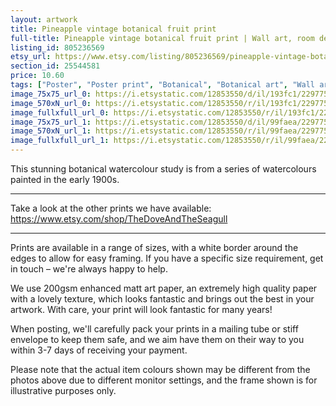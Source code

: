 ```yaml
---
layout: artwork
title: Pineapple vintage botanical fruit print 
full-title: Pineapple vintage botanical fruit print | Wall art, room decor, vintage print, watercolour
listing_id: 805236569
etsy_url: https://www.etsy.com/listing/805236569/pineapple-vintage-botanical-fruit-print?utm_source=ds&utm_medium=api&utm_campaign=api
section_id: 25544581
price: 10.60
tags: ["Poster", "Poster print", "Botanical", "Botanical art", "Wall art", "Botanical poster", "Photograph", "Vintage", "Plant", "Watercolour", "Fruit", "High quality print", "Pineapple"]
image_75x75_url_0: https://i.etsystatic.com/12853550/d/il/193fc1/2297752010/il_75x75.2297752010_mxoy.jpg?version=0
image_570xN_url_0: https://i.etsystatic.com/12853550/r/il/193fc1/2297752010/il_570xN.2297752010_mxoy.jpg
image_fullxfull_url_0: https://i.etsystatic.com/12853550/r/il/193fc1/2297752010/il_fullxfull.2297752010_mxoy.jpg
image_75x75_url_1: https://i.etsystatic.com/12853550/d/il/99faea/2297751946/il_75x75.2297751946_3593.jpg?version=0
image_570xN_url_1: https://i.etsystatic.com/12853550/r/il/99faea/2297751946/il_570xN.2297751946_3593.jpg
image_fullxfull_url_1: https://i.etsystatic.com/12853550/r/il/99faea/2297751946/il_fullxfull.2297751946_3593.jpg
---
```

This stunning botanical watercolour study is from a series of watercolours painted in the early 1900s.

---

Take a look at the other prints we have available:
https://www.etsy.com/shop/TheDoveAndTheSeagull

----

Prints are available in a range of sizes, with a white border around the edges to allow for easy framing. If you have a specific size requirement, get in touch – we&#39;re always happy to help.

We use 200gsm enhanced matt art paper, an extremely high quality paper with a lovely texture, which looks fantastic and brings out the best in your artwork. With care, your print will look fantastic for many years!

When posting, we&#39;ll carefully pack your prints in a mailing tube or stiff envelope to keep them safe, and we aim have them on their way to you within 3-7 days of receiving your payment.

Please note that the actual item colours shown may be different from the photos above due to different monitor settings, and the frame shown is for illustrative purposes only.
